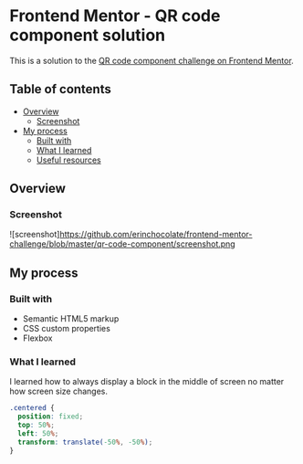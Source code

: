 # Frontend Mentor - QR code component solution

This is a solution to the [QR code component challenge on Frontend Mentor](https://www.frontendmentor.io/challenges/qr-code-component-iux_sIO_H).

## Table of contents

- [Overview](#overview)
  - [Screenshot](#screenshot)
- [My process](#my-process)
  - [Built with](#built-with)
  - [What I learned](#what-i-learned)
  - [Useful resources](#useful-resources)

## Overview

### Screenshot

![screenshot]https://github.com/erinchocolate/frontend-mentor-challenge/blob/master/qr-code-component/screenshot.png

## My process

### Built with

- Semantic HTML5 markup
- CSS custom properties
- Flexbox

### What I learned

I learned how to always display a block in the middle of screen no matter how screen size changes.

```css
.centered {
  position: fixed;
  top: 50%;
  left: 50%;
  transform: translate(-50%, -50%);
}
```

